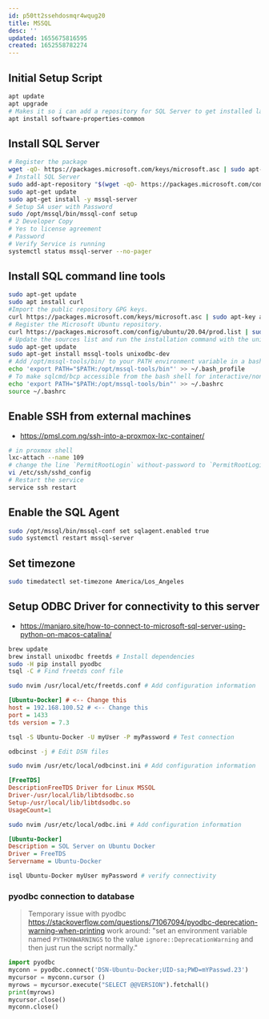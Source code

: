 ```yaml
---
id: p50tt2ssehdosmqr4wqug20
title: MSSQL
desc: ''
updated: 1655675816595
created: 1652558782274
---
```


## Initial Setup Script

```bash
apt update
apt upgrade
# Makes it so i can add a repository for SQL Server to get installed later
apt install software-properties-common
```

## Install SQL Server

```bash
# Register the package
wget -qO- https://packages.microsoft.com/keys/microsoft.asc | sudo apt-key add -
# Install SQL Server
sudo add-apt-repository "$(wget -qO- https://packages.microsoft.com/config/ubuntu/20.04/mssql-server-2019.list)"
sudo apt-get update
sudo apt-get install -y mssql-server
# Setup SA user with Password
sudo /opt/mssql/bin/mssql-conf setup
# 2 Developer Copy
# Yes to license agreement
# Password
# Verify Service is running
systemctl status mssql-server --no-pager
```

## Install SQL command line tools

```bash
sudo apt-get update 
sudo apt install curl
#Import the public repository GPG keys.
curl https://packages.microsoft.com/keys/microsoft.asc | sudo apt-key add -
# Register the Microsoft Ubuntu repository.
curl https://packages.microsoft.com/config/ubuntu/20.04/prod.list | sudo tee /etc/apt/sources.list.d/msprod.list
# Update the sources list and run the installation command with the unixODBC developer package.
sudo apt-get update 
sudo apt-get install mssql-tools unixodbc-dev
# Add /opt/mssql-tools/bin/ to your PATH environment variable in a bash shell.
echo 'export PATH="$PATH:/opt/mssql-tools/bin"' >> ~/.bash_profile
# To make sqlcmd/bcp accessible from the bash shell for interactive/non-login sessions, modify the PATH in the ~/.bashrc file with the following command:
echo 'export PATH="$PATH:/opt/mssql-tools/bin"' >> ~/.bashrc
source ~/.bashrc
```

## Enable SSH from external machines

- <https://pmsl.com.ng/ssh-into-a-proxmox-lxc-container/>

```bash
# in proxmox shell
lxc-attach --name 109
# change the line `PermitRootLogin` without-password to `PermitRootLogin` yes
vi /etc/ssh/sshd_config
# Restart the service
service ssh restart
```

## Enable the SQL Agent

```bash
sudo /opt/mssql/bin/mssql-conf set sqlagent.enabled true 
sudo systemctl restart mssql-server
```

## Set timezone

```bash
sudo timedatectl set-timezone America/Los_Angeles
```

## Setup ODBC Driver for connectivity to this server

- <https://manjaro.site/how-to-connect-to-microsoft-sql-server-using-python-on-macos-catalina/>

```bash
brew update
brew install unixodbc freetds # Install dependencies
sudo -H pip install pyodbc
tsql -C # Find freetds conf file
```

```bash
sudo nvim /usr/local/etc/freetds.conf # Add configuration information
```

```ini
[Ubuntu-Docker] # <-- Change this
host = 192.168.100.52 # <-- Change this
port = 1433
tds version = 7.3
```

```bash
tsql -S Ubuntu-Docker -U myUser -P myPassword # Test connection
```

```bash
odbcinst -j # Edit DSN files
```

```bash
sudo nvim /usr/etc/local/odbcinst.ini # Add configuration information
```

```ini
[FreeTDS]
DescriptionFreeTDS Driver for Linux MSSOL
Driver-/usr/local/lib/libtdsodbc.so
Setup-/usr/local/lib/libtdsodbc.so
UsageCount=1
```

```bash
sudo nvim /usr/etc/local/odbc.ini # Add configuration information
```

```ini
[Ubuntu-Docker]
Description = SOL Server on Ubuntu Docker
Driver = FreeTDS
Servername = Ubuntu-Docker
```

```bash
isql Ubuntu-Docker myUser myPassword # verify connectivity
```

### pyodbc connection to database

> Temporary issue with pyodbc <https://stackoverflow.com/questions/71067094/pyodbc-deprecation-warning-when-printing>
> work around: "set an environment variable named `PYTHONWARNINGS` to the value `ignore::DeprecationWarning` and then just run the script normally."

```python
import pyodbc
myconn = pyodbc.connect('DSN-Ubuntu-Docker;UID-sa;PWD=mYPasswd.23')
mycursor = myconn.cursor ()
myrows = mycursor.execute("SELECT @@VERSION").fetchall()
print(myrows)
mycursor.close()
myconn.close()
```
